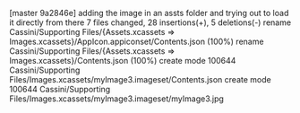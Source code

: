 [master 9a2846e] adding the image in an assts folder and trying out to load it directly from there
 7 files changed, 28 insertions(+), 5 deletions(-)
 rename Cassini/Supporting Files/{Assets.xcassets => Images.xcassets}/AppIcon.appiconset/Contents.json (100%)
 rename Cassini/Supporting Files/{Assets.xcassets => Images.xcassets}/Contents.json (100%)
 create mode 100644 Cassini/Supporting Files/Images.xcassets/myImage3.imageset/Contents.json
 create mode 100644 Cassini/Supporting Files/Images.xcassets/myImage3.imageset/myImage3.jpg
